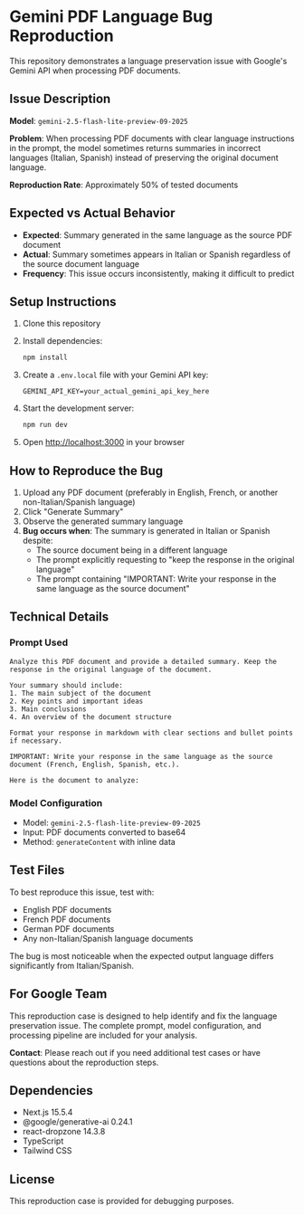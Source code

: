 # Gemini PDF Language Bug Reproduction

This repository demonstrates a language preservation issue with Google's Gemini API when processing PDF documents.

## Issue Description

**Model**: `gemini-2.5-flash-lite-preview-09-2025`

**Problem**: When processing PDF documents with clear language instructions in the prompt, the model sometimes returns summaries in incorrect languages (Italian, Spanish) instead of preserving the original document language.

**Reproduction Rate**: Approximately 50% of tested documents

## Expected vs Actual Behavior

- **Expected**: Summary generated in the same language as the source PDF document
- **Actual**: Summary sometimes appears in Italian or Spanish regardless of the source document language
- **Frequency**: This issue occurs inconsistently, making it difficult to predict

## Setup Instructions

1. Clone this repository
2. Install dependencies:
   ```bash
   npm install
   ```

3. Create a `.env.local` file with your Gemini API key:
   ```
   GEMINI_API_KEY=your_actual_gemini_api_key_here
   ```

4. Start the development server:
   ```bash
   npm run dev
   ```

5. Open [http://localhost:3000](http://localhost:3000) in your browser

## How to Reproduce the Bug

1. Upload any PDF document (preferably in English, French, or another non-Italian/Spanish language)
2. Click "Generate Summary"
3. Observe the generated summary language
4. **Bug occurs when**: The summary is generated in Italian or Spanish despite:
   - The source document being in a different language
   - The prompt explicitly requesting to "keep the response in the original language"
   - The prompt containing "IMPORTANT: Write your response in the same language as the source document"

## Technical Details

### Prompt Used
```
Analyze this PDF document and provide a detailed summary. Keep the response in the original language of the document.

Your summary should include:
1. The main subject of the document
2. Key points and important ideas
3. Main conclusions
4. An overview of the document structure

Format your response in markdown with clear sections and bullet points if necessary.

IMPORTANT: Write your response in the same language as the source document (French, English, Spanish, etc.).

Here is the document to analyze:
```

### Model Configuration
- Model: `gemini-2.5-flash-lite-preview-09-2025`
- Input: PDF documents converted to base64
- Method: `generateContent` with inline data

## Test Files

To best reproduce this issue, test with:
- English PDF documents
- French PDF documents
- German PDF documents
- Any non-Italian/Spanish language documents

The bug is most noticeable when the expected output language differs significantly from Italian/Spanish.

## For Google Team

This reproduction case is designed to help identify and fix the language preservation issue. The complete prompt, model configuration, and processing pipeline are included for your analysis.

**Contact**: Please reach out if you need additional test cases or have questions about the reproduction steps.

## Dependencies

- Next.js 15.5.4
- @google/generative-ai 0.24.1
- react-dropzone 14.3.8
- TypeScript
- Tailwind CSS

## License

This reproduction case is provided for debugging purposes.